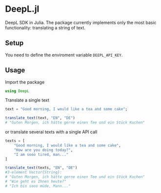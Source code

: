 # DeepL.jl

DeepL SDK in Julia. The package currently implements only the most basic functionality: translating a string of text.

## Setup 
You need to define the enviroment variable `DEEPL_API_KEY`.

## Usage 
Import the package 
```julia
using DeepL
```

Translate a single text

```julia
text = "Good morning, I would like a tea and some cake";

translate_text(text, "EN", "DE")
# "Guten Morgen, ich hätte gerne einen Tee und ein Stück Kuchen"
```

or translate several texts with a single API call
```julia
texts = [
    "Good morning, I would like a tea and some cake",
    "How are you doing today?",
    "I am sooo tired, man..."
]

translate_text(texts, "EN", "DE")
#3-element Vector{String}:
# "Guten Morgen, ich hätte gerne einen Tee und ein Stück Kuchen"
# "Wie geht es Ihnen heute?"
# "Ich bin sooo müde, Mann..."

```
